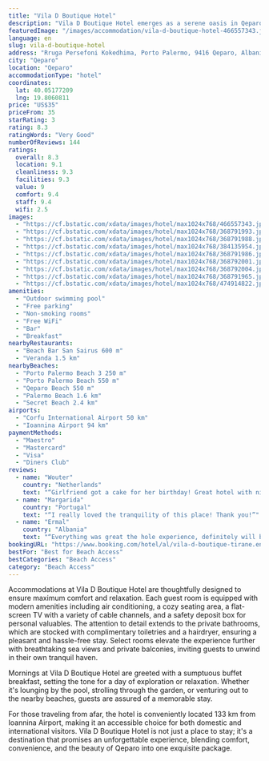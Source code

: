 ```yaml
---
title: "Vila D Boutique Hotel"
description: "Vila D Boutique Hotel emerges as a serene oasis in Qeparo, offering guests an exceptional retreat with its seasonal outdoor swimming pool, meticulously maintained garden, and a welcoming shared lounge and bar."
featuredImage: "/images/accommodation/vila-d-boutique-hotel-466557343.jpg"
language: en
slug: vila-d-boutique-hotel
address: "Rruga Persefoni Kokedhima, Porto Palermo, 9416 Qeparo, Albania"
city: "Qeparo"
location: "Qeparo"
accommodationType: "hotel"
coordinates:
  lat: 40.05177209
  lng: 19.8060811
price: "US$35"
priceFrom: 35
starRating: 3
rating: 8.3
ratingWords: "Very Good"
numberOfReviews: 144
ratings:
  overall: 8.3
  location: 9.1
  cleanliness: 9.3
  facilities: 9.3
  value: 9
  comfort: 9.4
  staff: 9.4
  wifi: 2.5
images:
  - "https://cf.bstatic.com/xdata/images/hotel/max1024x768/466557343.jpg?k=8d379e8affc5fddeefd6298f794654969d1e637c3c0e4be483159eacb4188b81&o=&hp=1"
  - "https://cf.bstatic.com/xdata/images/hotel/max1024x768/368791993.jpg?k=dc955449b01c21096d7dcecf9b05a453ba12d197bf5969ec07366448ffaf1be7&o=&hp=1"
  - "https://cf.bstatic.com/xdata/images/hotel/max1024x768/368791988.jpg?k=a6dfc468ea4bf2599d8ca009724c997b8048181d14e825b32f078e3a290ede95&o=&hp=1"
  - "https://cf.bstatic.com/xdata/images/hotel/max1024x768/384135954.jpg?k=bfc133fb6f020428d926428ed8e1c1cc67ab8992e8d009a8cea43eb4591903ce&o=&hp=1"
  - "https://cf.bstatic.com/xdata/images/hotel/max1024x768/368791986.jpg?k=8ffa72ae197b0e45c91b48b9a8c9648dbf85a2d9b88ea7eeaaf5f388df688c57&o=&hp=1"
  - "https://cf.bstatic.com/xdata/images/hotel/max1024x768/368792001.jpg?k=155b426ff7ce060338f3d1e34f21a477c70bcdf7a1a37b76001758fbe5e7205d&o=&hp=1"
  - "https://cf.bstatic.com/xdata/images/hotel/max1024x768/368792004.jpg?k=c95e4a6f96e11616af9082ca09df1564e7b2ffee8389491d70831ebe2e0aa2c0&o=&hp=1"
  - "https://cf.bstatic.com/xdata/images/hotel/max1024x768/368791965.jpg?k=d0b88ce79e8d5681a7710b748ff2e887b7f6b39120a8fc9722ea25a229bcdc72&o=&hp=1"
  - "https://cf.bstatic.com/xdata/images/hotel/max1024x768/474914822.jpg?k=539358ad66b058c51e89c00148c9791d36c4739c672d4fbe500399ae474718d6&o=&hp=1"
amenities:
  - "Outdoor swimming pool"
  - "Free parking"
  - "Non-smoking rooms"
  - "Free WiFi"
  - "Bar"
  - "Breakfast"
nearbyRestaurants:
  - "Beach Bar San Sairus 600 m"
  - "Veranda 1.5 km"
nearbyBeaches:
  - "Porto Palermo Beach 3 250 m"
  - "Porto Palermo Beach 550 m"
  - "Qeparo Beach 550 m"
  - "Palermo Beach 1.6 km"
  - "Secret Beach 2.4 km"
airports:
  - "Corfu International Airport 50 km"
  - "Ioannina Airport 94 km"
paymentMethods:
  - "Maestro"
  - "Mastercard"
  - "Visa"
  - "Diners Club"
reviews:
  - name: "Wouter"
    country: "Netherlands"
    text: "“Girlfriend got a cake for her birthday! Great hotel with nice pool and view with a cosy atmosphere/vibe!”"
  - name: "Margarida"
    country: "Portugal"
    text: "“I really loved the tranquility of this place! Thank you!”"
  - name: "Ermal"
    country: "Albania"
    text: "“Everything was great the hole experience, definitely will book again in the future. The room was clean the bed was very comfortable and the view form the balcony was superb. The breakfast was very nice.”"
bookingURL: "https://www.booking.com/hotel/al/vila-d-boutique-tirane.en-gb.html?aid=8035640"
bestFor: "Best for Beach Access"
bestCategories: "Beach Access"
category: "Beach Access"
---
```


Accommodations at Vila D Boutique Hotel are thoughtfully designed to ensure maximum comfort and relaxation. Each guest room is equipped with modern amenities including air conditioning, a cozy seating area, a flat-screen TV with a variety of cable channels, and a safety deposit box for personal valuables. The attention to detail extends to the private bathrooms, which are stocked with complimentary toiletries and a hairdryer, ensuring a pleasant and hassle-free stay. Select rooms elevate the experience further with breathtaking sea views and private balconies, inviting guests to unwind in their own tranquil haven.

Mornings at Vila D Boutique Hotel are greeted with a sumptuous buffet breakfast, setting the tone for a day of exploration or relaxation. Whether it's lounging by the pool, strolling through the garden, or venturing out to the nearby beaches, guests are assured of a memorable stay.

For those traveling from afar, the hotel is conveniently located 133 km from Ioannina Airport, making it an accessible choice for both domestic and international visitors. Vila D Boutique Hotel is not just a place to stay; it's a destination that promises an unforgettable experience, blending comfort, convenience, and the beauty of Qeparo into one exquisite package.